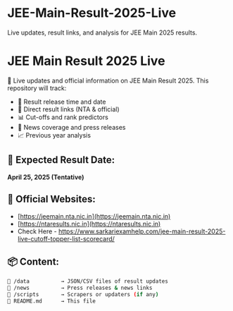 # JEE-Main-Result-2025-Live
Live updates, result links, and analysis for JEE Main 2025 results.
# JEE Main Result 2025 Live

📢 Live updates and official information on JEE Main Result 2025. This repository will track:
- 🧾 Result release time and date
- 🔗 Direct result links (NTA & official)
- 📊 Cut-offs and rank predictors
- 📰 News coverage and press releases
- 📈 Previous year analysis

## 📅 Expected Result Date:
**April 25, 2025 (Tentative)**

## 🔗 Official Websites:
- [https://jeemain.nta.nic.in](https://jeemain.nta.nic.in)
- [https://ntaresults.nic.in](https://ntaresults.nic.in)
- Check Here - https://www.sarkariexamhelp.com/jee-main-result-2025-live-cutoff-topper-list-scorecard/
## 📦 Content:
```bash
📁 /data          → JSON/CSV files of result updates
📁 /news          → Press releases & news links
📁 /scripts       → Scrapers or updaters (if any)
📄 README.md      → This file
